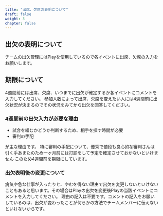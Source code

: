 ```yaml
---
title: "出席、欠席の表明について"
draft: false
weight: 3
chapter: false
---
```


## 出欠の表明について
チームの出欠管理にはPlayを使用しているので各イベントに出席、欠席の入力をお願いします。

## 期限について
4週間前には出席、欠席、いつまでに出欠が確定するか各イベントにコメントを入力してください。
参加人数によって出席、欠席を変えたい人には4週間前に出欠状況が決まるのでその状況をみてから出欠を回答してください。

### 4週間前の出欠入力が必要な理由
- 試合を組むかどうか判断するため、相手を探す時間が必要
- 審判の手配

が主な理由です。
特に審判の手配について、優秀で値段も良心的な審判さんは引く手あまたのため一ヶ月前には打診をして予定を確定させておかないといけません
このため4週間前を期限にしています。

### 出欠表明後の変更について
病気や急な仕事が入ったりと、やむを得ない理由で出欠を変更しないといけないこともあると思います。その場合はPlayの出欠を変更後Playの当該イベントにコメントを入力してください。
理由の記入は不要です。コメントの記入をお願いしているのは、出欠が変わったことが何らかの方法でチームメンバーに伝えないといけないからです。
